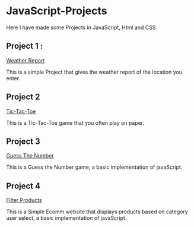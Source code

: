 # JavaScript-Projects
Here I have made some Projects in JavaScript, Html and CSS


## Project 1 : 
[Weather Report](https://saurabh5233.github.io/JavaScript-Projects/Weather%20Report/)

This is a simple Project that gives the weather report of the location you enter.

## Project 2
[Tic-Tac-Toe](https://saurabh5233.github.io/JavaScript-Projects/TicTacToe/)

This is a Tic-Tac-Toe game that you often play on paper.

## Project 3
[Guess The Number](https://saurabh5233.github.io/JavaScript-Projects/Guess%20A%20Number/)

This is a Guess the Number game, a basic implementation of javaScript.


## Project 4
[Filter Products](https://java-script-projects-eqsuwa029-saurabh-shandilyas-projects.vercel.app)

This is a Simple Ecomm website that displays products based on category user select, a basic implementation of javaScript.


